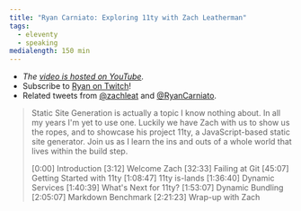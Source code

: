 ```yaml
---
title: "Ryan Carniato: Exploring 11ty with Zach Leatherman"
tags:
  - eleventy
  - speaking
medialength: 150 min
---
```

<div class="fullwidth"><youtube-lite-player @slug="iuwqOkH6jKY" @label="{{ title }}" @poster="https://i1.ytimg.com/vi/iuwqOkH6jKY/hqdefault.jpg"></youtube-lite-player></div>

* _The [video is hosted on YouTube](https://www.youtube.com/watch?v=iuwqOkH6jKY)._
* Subscribe to [Ryan on Twitch](https://www.twitch.tv/ryansolid)!
* Related tweets from [@zachleat](https://twitter.com/zachleat/status/1560753450295631874) and [@RyanCarniato](https://twitter.com/RyanCarniato/status/1559988120942039040).

> Static Site Generation is actually a topic I know nothing about. In all my years I'm yet to use one. Luckily we have Zach with us to show us the ropes, and to showcase his project 11ty, a JavaScript-based static site generator. Join us as I learn the ins and outs of a whole world that lives within the build step.
>
> [0:00] Introduction
> [3:12] Welcome Zach
> [32:33] Failing at Git
> [45:07] Getting Started with 11ty
> [1:08:47] 11ty is-lands
> [1:36:40] Dynamic Services
> [1:40:39] What's Next for 11ty?
> [1:53:07] Dynamic Bundling
> [2:05:07] Markdown Benchmark
> [2:21:23] Wrap-up with Zach
